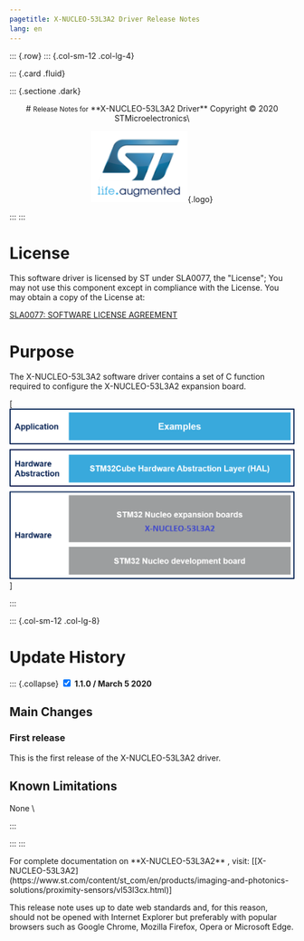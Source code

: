 ```yaml
---
pagetitle: X-NUCLEO-53L3A2 Driver Release Notes
lang: en
---
```


::: {.row}
::: {.col-sm-12 .col-lg-4}

::: {.card .fluid}

::: {.sectione .dark}
<center>
# <small>Release Notes for</small> **X-NUCLEO-53L3A2 Driver**
Copyright &copy; 2020 STMicroelectronics\
    
[![ST logo](_htmresc/st_logo.png)](https://www.st.com){.logo}
</center>
:::
:::

# License

This software driver is
licensed by ST under SLA0077, the "License"; You may not use this component except in compliance
with the License. You may obtain a copy of the License at:


[SLA0077: SOFTWARE LICENSE AGREEMENT](http://www.st.com/content/st_com/en/search.html#q=SLA0077-t=keywords-page=1)

# Purpose

The X-NUCLEO-53L3A2 software driver contains a set of C function required to configure the X-NUCLEO-53L3A2 expansion board.



[![The X-NUCLEO-53L3A2 driver contents](_htmresc/53l3A2-arch.png)]



:::

::: {.col-sm-12 .col-lg-8}
# Update History

::: {.collapse}
<input type="checkbox" id="collapse-section4" checked aria-hidden="true">
<label for="collapse-section4" aria-hidden="true">__1.1.0 / March 5 2020__</label>
<div>			


## Main Changes

### First release

This is the first release of the X-NUCLEO-53L3A2 driver. 


## Known Limitations

None
\

</div>
:::


:::
:::

<footer class="sticky">
For complete documentation on **X-NUCLEO-53L3A2** ,
visit: [[X-NUCLEO-53L3A2](https://www.st.com/content/st_com/en/products/imaging-and-photonics-solutions/proximity-sensors/vl53l3cx.html)]

This release note uses up to date web standards and, for this reason, should not
be opened with Internet Explorer but preferably with popular browsers such as
Google Chrome, Mozilla Firefox, Opera or Microsoft Edge.
</footer>
